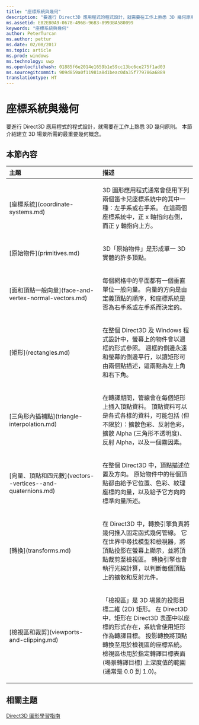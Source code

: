 ```yaml
---
title: "座標系統與幾何"
description: "要進行 Direct3D 應用程式的程式設計，就需要在工作上熟悉 3D 幾何原則。 本節介紹建立 3D 場景所需的最重要幾何概念。"
ms.assetid: E82EB0A9-0678-496B-96B3-8993BA580099
keywords: "座標系統與幾何"
author: PeterTurcan
ms.author: pettur
ms.date: 02/08/2017
ms.topic: article
ms.prod: windows
ms.technology: uwp
ms.openlocfilehash: 01885f6e2014e1659b1e59cc13bc6ce275f1ad03
ms.sourcegitcommit: 909d859a0f11981a8d1beac0da35f779786a6889
translationtype: HT
---
```

# <a name="coordinate-systems-and-geometry"></a>座標系統與幾何


要進行 Direct3D 應用程式的程式設計，就需要在工作上熟悉 3D 幾何原則。 本節介紹建立 3D 場景所需的最重要幾何概念。

## <a name="span-idin-this-sectionspanin-this-section"></a><span id="in-this-section"></span>本節內容


<table>
<colgroup>
<col width="50%" />
<col width="50%" />
</colgroup>
<thead>
<tr class="header">
<th align="left">主題</th>
<th align="left">描述</th>
</tr>
</thead>
<tbody>
<tr class="odd">
<td align="left"><p>[座標系統](coordinate-systems.md)</p></td>
<td align="left"><p>3D 圖形應用程式通常會使用下列兩個笛卡兒座標系統中的其中一種︰左手系或右手系。 在這兩個座標系統中，正 x 軸指向右側，而正 y 軸指向上方。</p></td>
</tr>
<tr class="even">
<td align="left"><p>[原始物件](primitives.md)</p></td>
<td align="left"><p>3D「原始物件」<em></em>是形成單一 3D 實體的許多頂點。</p></td>
</tr>
<tr class="odd">
<td align="left"><p>[面和頂點一般向量](face-and-vertex-normal-vectors.md)</p></td>
<td align="left"><p>每個網格中的平面都有一個垂直單位一般向量。 向量的方向是由定義頂點的順序，和座標系統是否為右手系或左手系而決定的。</p></td>
</tr>
<tr class="even">
<td align="left"><p>[矩形](rectangles.md)</p></td>
<td align="left"><p>在整個 Direct3D 及 Windows 程式設計中，螢幕上的物件會以週框的形式參照。 週框的側邊永遠和螢幕的側邊平行，以讓矩形可由兩個點描述，這兩點為左上角和右下角。</p></td>
</tr>
<tr class="odd">
<td align="left"><p>[三角形內插補點](triangle-interpolation.md)</p></td>
<td align="left"><p>在轉譯期間，管線會在每個矩形上插入頂點資料。 頂點資料可以是各式各樣的資料，可能包括 (但不限於)︰擴散色彩、反射色彩，擴散 Alpha (三角形不透明度)、反射 Alpha，以及一個霧因素。</p></td>
</tr>
<tr class="even">
<td align="left"><p>[向量、頂點和四元數](vectors--vertices--and-quaternions.md)</p></td>
<td align="left"><p>在整個 Direct3D 中，頂點描述位置及方向。 原始物件中的每個頂點都由給予它位置、色彩、紋理座標的向量，以及給予它方向的標準向量所述。</p></td>
</tr>
<tr class="odd">
<td align="left"><p>[轉換](transforms.md)</p></td>
<td align="left"><p>在 Direct3D 中，轉換引擎負責將幾何推入固定函式幾何管線。 它在世界中尋找模型和檢視器，將頂點投影在螢幕上顯示，並將頂點裁剪至檢視區。 轉換引擎也會執行光線計算，以判斷每個頂點上的擴散和反射元件。</p></td>
</tr>
<tr class="even">
<td align="left"><p>[檢視區和裁剪](viewports-and-clipping.md)</p></td>
<td align="left"><p>「檢視區」<em></em>是 3D 場景的投影目標二維 (2D) 矩形。 在 Direct3D 中，矩形在 Direct3D 表面中以座標的形式存在，系統會使用矩形作為轉譯目標。 投影轉換將頂點轉換至用於檢視區的座標系統。 檢視區也用於指定轉譯目標表面 (場景轉譯目標) 上深度值的範圍 (通常是 0.0 到 1.0)。</p></td>
</tr>
</tbody>
</table>

 

## <a name="span-idrelated-topicsspanrelated-topics"></a><span id="related-topics"></span>相關主題


[Direct3D 圖形學習指南](index.md)

 

 





